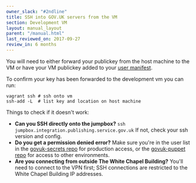 ```yaml
---
owner_slack: "#2ndline"
title: SSH into GOV.UK servers from the VM
section: Development VM
layout: manual_layout
parent: "/manual.html"
last_reviewed_on: 2017-09-27
review_in: 6 months
---
```


You will need to either forward your publickey from the host machine to the
VM or have your VM publickey added to your [user manifest][user-manifests].

[user-manifests]: https://docs.publishing.service.gov.uk/manual/get-started.html#3-create-a-user-in-integration-and-ci

To confirm your key has been forwarded to the development vm you can run:

```shell
vagrant ssh # ssh onto vm
ssh-add -L  # list key and location on host machine
```
Things to check if it doesn't work:

-   **Can you SSH directly onto the jumpbox?**
    `ssh jumpbox.integration.publishing.service.gov.uk` If not, check your ssh
    version and config.
-   **Do you get a permission denied error?** Make sure you're in the
    user list in the [govuk-secrets repo](https://github.com/alphagov/govuk-secrets/tree/master/puppet/hieradata)
    for production access, or the [govuk-puppet repo](https://github.com/alphagov/govuk-puppet/tree/master/hieradata)
    for access to other environments.
- **Are you connecting from outside The White Chapel Building?**
    You'll need to connect to the VPN first; SSH connections are
    restricted to the White Chapel Building IP addresses.
